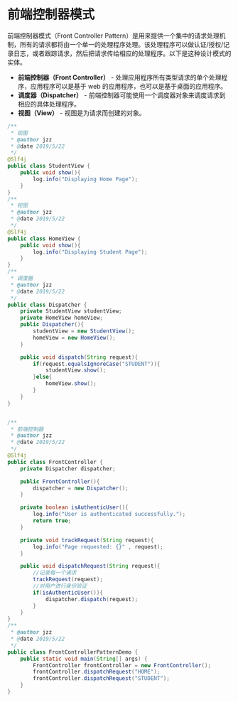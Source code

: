# 前端控制器模式

前端控制器模式（Front Controller Pattern）是用来提供一个集中的请求处理机制，所有的请求都将由一个单一的处理程序处理。该处理程序可以做认证/授权/记录日志，或者跟踪请求，然后把请求传给相应的处理程序。以下是这种设计模式的实体。

- **前端控制器（Front Controller）** - 处理应用程序所有类型请求的单个处理程序，应用程序可以是基于 web 的应用程序，也可以是基于桌面的应用程序。
- **调度器（Dispatcher）** - 前端控制器可能使用一个调度器对象来调度请求到相应的具体处理程序。
- **视图（View）** - 视图是为请求而创建的对象。

```java
/**
 * 视图
 * @author jzz
 * @date 2019/5/22
 */
@Slf4j
public class StudentView {
    public void show(){
        log.info("Displaying Home Page");
    }
}
/**
 * 视图
 * @author jzz
 * @date 2019/5/22
 */
@Slf4j
public class HomeView {
    public void show(){
        log.info("Displaying Student Page");
    }
}
/**
 * 调度器
 * @author jzz
 * @date 2019/5/22
 */
public class Dispatcher {
    private StudentView studentView;
    private HomeView homeView;
    public Dispatcher(){
        studentView = new StudentView();
        homeView = new HomeView();
    }

    public void dispatch(String request){
        if(request.equalsIgnoreCase("STUDENT")){
            studentView.show();
        }else{
            homeView.show();
        }
    }
}


/**
 * 前端控制器
 * @author jzz
 * @date 2019/5/22
 */
@Slf4j
public class FrontController {
    private Dispatcher dispatcher;

    public FrontController(){
        dispatcher = new Dispatcher();
    }

    private boolean isAuthenticUser(){
        log.info("User is authenticated successfully.");
        return true;
    }

    private void trackRequest(String request){
        log.info("Page requested: {}" , request);
    }

    public void dispatchRequest(String request){
        //记录每一个请求
        trackRequest(request);
        //对用户进行身份验证
        if(isAuthenticUser()){
            dispatcher.dispatch(request);
        }
    }
}
/**
 * @author jzz
 * @date 2019/5/22
 */
public class FrontControllerPatternDemo {
    public static void main(String[] args) {
        FrontController frontController = new FrontController();
        frontController.dispatchRequest("HOME");
        frontController.dispatchRequest("STUDENT");
    }
}



```

